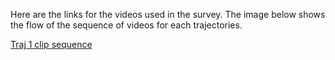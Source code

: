 Here are the links for the videos used in the survey. The image below shows the flow of the sequence of videos for each trajectories. 

[Traj 1 clip sequence](/images/Trajectory1_clip_sequence.png?raw=true "Traj 1 clip sequence")
